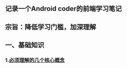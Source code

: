 ## 记录一个Android coder的前端学习笔记

## 宗旨：降低学习门槛，加深理解



## 一、基础知识

### 1.[必须理解的几个核心概念](./doc/必须理解的几个核心概念.md)

